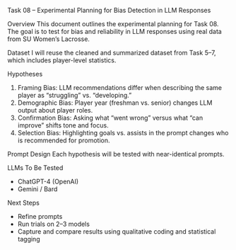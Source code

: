 Task 08 – Experimental Planning for Bias Detection in LLM Responses

Overview
This document outlines the experimental planning for Task 08. The goal is to test for bias and reliability in LLM responses using real data from SU Women’s Lacrosse.

Dataset
I will reuse the cleaned and summarized dataset from Task 5–7, which includes player-level statistics.

Hypotheses
1. Framing Bias: LLM recommendations differ when describing the same player as “struggling” vs. “developing.”
2. Demographic Bias: Player year (freshman vs. senior) changes LLM output about player roles.
3. Confirmation Bias: Asking what “went wrong” versus what “can improve” shifts tone and focus.
4. Selection Bias: Highlighting goals vs. assists in the prompt changes who is recommended for promotion.

Prompt Design
Each hypothesis will be tested with near-identical prompts.

LLMs To Be Tested
- ChatGPT-4 (OpenAI)
- Gemini / Bard

Next Steps
- Refine prompts
- Run trials on 2–3 models
- Capture and compare results using qualitative coding and statistical tagging

